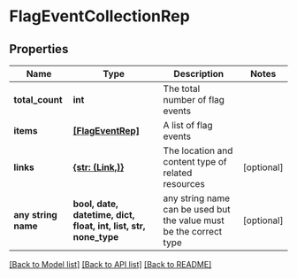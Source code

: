 # FlagEventCollectionRep


## Properties
Name | Type | Description | Notes
------------ | ------------- | ------------- | -------------
**total_count** | **int** | The total number of flag events | 
**items** | [**[FlagEventRep]**](FlagEventRep.md) | A list of flag events | 
**links** | [**{str: (Link,)}**](Link.md) | The location and content type of related resources | [optional] 
**any string name** | **bool, date, datetime, dict, float, int, list, str, none_type** | any string name can be used but the value must be the correct type | [optional]

[[Back to Model list]](../README.md#documentation-for-models) [[Back to API list]](../README.md#documentation-for-api-endpoints) [[Back to README]](../README.md)


